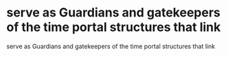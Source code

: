 # serve as Guardians and gatekeepers of the time portal structures that link

serve as Guardians and gatekeepers of the time portal structures that link
